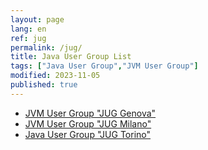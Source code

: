 ```yaml
---
layout: page
lang: en
ref: jug
permalink: /jug/
title: Java User Group List
tags: ["Java User Group","JVM User Group"]
modified: 2023-11-05
published: true
---
```


* [JVM User Group "JUG Genova"](https://www.juggenova.it/)
* [JVM User Group "JUG Milano"](https://www.jugmilano.it/)
* [Java User Group "JUG Torino"](https://jugtorino.org/)

